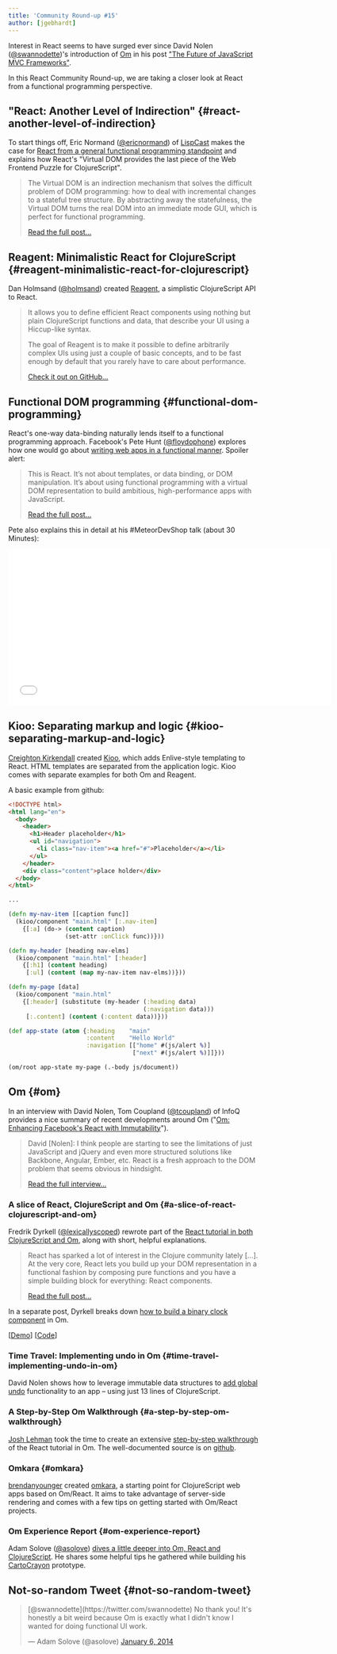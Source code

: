 ```yaml
---
title: 'Community Round-up #15'
author: [jgebhardt]
---
```


Interest in React seems to have surged ever since David Nolen ([@swannodette](https://twitter.com/swannodette))'s introduction of [Om](https://github.com/swannodette/om) in his post ["The Future of JavaScript MVC Frameworks"](https://swannodette.github.io/2013/12/17/the-future-of-javascript-mvcs/).

In this React Community Round-up, we are taking a closer look at React from a functional programming perspective.

## "React: Another Level of Indirection" {#react-another-level-of-indirection}

To start things off, Eric Normand ([@ericnormand](https://twitter.com/ericnormand)) of [LispCast](http://lispcast.com) makes the case for [React from a general functional programming standpoint](http://www.lispcast.com/react-another-level-of-indirection) and explains how React's "Virtual DOM provides the last piece of the Web Frontend Puzzle for ClojureScript".

> The Virtual DOM is an indirection mechanism that solves the difficult problem of DOM programming: how to deal with incremental changes to a stateful tree structure. By abstracting away the statefulness, the Virtual DOM turns the real DOM into an immediate mode GUI, which is perfect for functional programming.
>
> [Read the full post...](http://www.lispcast.com/react-another-level-of-indirection)

## Reagent: Minimalistic React for ClojureScript {#reagent-minimalistic-react-for-clojurescript}

Dan Holmsand ([@holmsand](https://twitter.com/holmsand)) created [Reagent](https://holmsand.github.io/reagent/), a simplistic ClojureScript API to React.

> It allows you to define efficient React components using nothing but plain ClojureScript functions and data, that describe your UI using a Hiccup-like syntax.
>
> The goal of Reagent is to make it possible to define arbitrarily complex UIs using just a couple of basic concepts, and to be fast enough by default that you rarely have to care about performance.
>
> [Check it out on GitHub...](https://holmsand.github.io/reagent/)

## Functional DOM programming {#functional-dom-programming}

React's one-way data-binding naturally lends itself to a functional programming approach. Facebook's Pete Hunt ([@floydophone](https://twitter.com/floydophone)) explores how one would go about [writing web apps in a functional manner](https://medium.com/p/67d81637d43). Spoiler alert:

> This is React. It’s not about templates, or data binding, or DOM manipulation. It’s about using functional programming with a virtual DOM representation to build ambitious, high-performance apps with JavaScript.
>
> [Read the full post...](https://medium.com/p/67d81637d43)

Pete also explains this in detail at his #MeteorDevShop talk (about 30 Minutes):

<iframe width="650" height="315" src="//www.youtube-nocookie.com/embed/Lqcs6hPOcFw?start=2963" frameborder="0" allowfullscreen></iframe>

## Kioo: Separating markup and logic {#kioo-separating-markup-and-logic}

[Creighton Kirkendall](https://github.com/ckirkendall) created [Kioo](https://github.com/ckirkendall/kioo), which adds Enlive-style templating to React. HTML templates are separated from the application logic. Kioo comes with separate examples for both Om and Reagent.

A basic example from github:

```html
<!DOCTYPE html>
<html lang="en">
  <body>
    <header>
      <h1>Header placeholder</h1>
      <ul id="navigation">
        <li class="nav-item"><a href="#">Placeholder</a></li>
      </ul>
    </header>
    <div class="content">place holder</div>
  </body>
</html>
```

```clojure
...

(defn my-nav-item [[caption func]]
  (kioo/component "main.html" [:.nav-item]
    {[:a] (do-> (content caption)
                (set-attr :onClick func))}))

(defn my-header [heading nav-elms]
  (kioo/component "main.html" [:header]
    {[:h1] (content heading)
     [:ul] (content (map my-nav-item nav-elms))}))

(defn my-page [data]
  (kioo/component "main.html"
    {[:header] (substitute (my-header (:heading data)
                                      (:navigation data)))
     [:.content] (content (:content data))}))

(def app-state (atom {:heading    "main"
                      :content    "Hello World"
                      :navigation [["home" #(js/alert %)]
                                   ["next" #(js/alert %)]]}))

(om/root app-state my-page (.-body js/document))
```

## Om {#om}

In an interview with David Nolen, Tom Coupland ([@tcoupland](https://twitter.com/tcoupland)) of InfoQ provides a nice summary of recent developments around Om ("[Om: Enhancing Facebook's React with Immutability](http://www.infoq.com/news/2014/01/om-react)").

> David [Nolen]: I think people are starting to see the limitations of just JavaScript and jQuery and even more structured solutions like Backbone, Angular, Ember, etc. React is a fresh approach to the DOM problem that seems obvious in hindsight.
>
> [Read the full interview...](http://www.infoq.com/news/2014/01/om-react)

### A slice of React, ClojureScript and Om {#a-slice-of-react-clojurescript-and-om}

Fredrik Dyrkell ([@lexicallyscoped](https://twitter.com/lexicallyscoped)) rewrote part of the [React tutorial in both ClojureScript and Om](http://www.lexicallyscoped.com/2013/12/25/slice-of-reactjs-and-cljs.html), along with short, helpful explanations.

> React has sparked a lot of interest in the Clojure community lately [...]. At the very core, React lets you build up your DOM representation in a functional fashion by composing pure functions and you have a simple building block for everything: React components.
>
> [Read the full post...](http://www.lexicallyscoped.com/2013/12/25/slice-of-reactjs-and-cljs.html)

In a separate post, Dyrkell breaks down [how to build a binary clock component](http://www.lexicallyscoped.com/2014/01/23/ClojureScript-react-om-binary-clock.html) in Om.

[[Demo](http://www.lexicallyscoped.com/demo/binclock/)] [[Code](https://github.com/fredyr/binclock/blob/master/src/binclock/core.cljs)]

### Time Travel: Implementing undo in Om {#time-travel-implementing-undo-in-om}

David Nolen shows how to leverage immutable data structures to [add global undo](https://swannodette.github.io/2013/12/31/time-travel/) functionality to an app – using just 13 lines of ClojureScript.

### A Step-by-Step Om Walkthrough {#a-step-by-step-om-walkthrough}

[Josh Lehman](http://www.joshlehman.me) took the time to create an extensive [step-by-step walkthrough](http://www.joshlehman.me/rewriting-the-react-tutorial-in-om/) of the React tutorial in Om. The well-documented source is on [github](https://github.com/jalehman/omtut-starter).

### Omkara {#omkara}

[brendanyounger](https://github.com/brendanyounger) created [omkara](https://github.com/brendanyounger/omkara), a starting point for ClojureScript web apps based on Om/React. It aims to take advantage of server-side rendering and comes with a few tips on getting started with Om/React projects.

### Om Experience Report {#om-experience-report}

Adam Solove ([@asolove](https://twitter.com/asolove/)) [dives a little deeper into Om, React and ClojureScript](http://adamsolove.com/js/clojure/2014/01/06/om-experience-report.html). He shares some helpful tips he gathered while building his [CartoCrayon](https://github.com/asolove/carto-crayon) prototype.

## Not-so-random Tweet {#not-so-random-tweet}

<div><blockquote class="twitter-tweet" lang="en"><p>[@swannodette](https://twitter.com/swannodette) No thank you! It's honestly a bit weird because Om is exactly what I didn't know I wanted for doing functional UI work.</p>&mdash; Adam Solove (@asolove) <a href="https://twitter.com/asolove/status/420294067637858304">January 6, 2014</a></blockquote></div>
